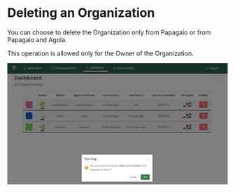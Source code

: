 # Deleting an Organization

You can choose to delete the Organization only from Papagaio or from Papagaio and Agola. 

This operation is allowed only for the Owner of the Organization.

![DeleteOrg](../images/delOrg.png "DeleteOrg")

